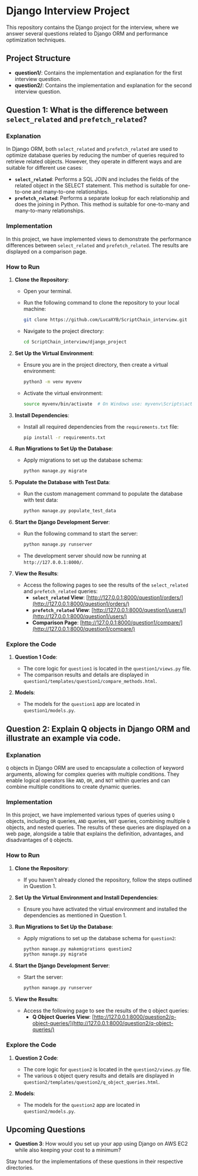 # Django Interview Project

This repository contains the Django project for the interview, where we answer several questions related to Django ORM and performance optimization techniques.

## Project Structure

- **question1/**: Contains the implementation and explanation for the first interview question.
- **question2/**: Contains the implementation and explanation for the second interview question.

## Question 1: What is the difference between `select_related` and `prefetch_related`?

### Explanation

In Django ORM, both `select_related` and `prefetch_related` are used to optimize database queries by reducing the number of queries required to retrieve related objects. However, they operate in different ways and are suitable for different use cases:

- **`select_related`**: Performs a SQL JOIN and includes the fields of the related object in the SELECT statement. This method is suitable for one-to-one and many-to-one relationships.
- **`prefetch_related`**: Performs a separate lookup for each relationship and does the joining in Python. This method is suitable for one-to-many and many-to-many relationships.

### Implementation

In this project, we have implemented views to demonstrate the performance differences between `select_related` and `prefetch_related`. The results are displayed on a comparison page.

### How to Run

1. **Clone the Repository**:
   - Open your terminal.
   - Run the following command to clone the repository to your local machine:

     ```bash
     git clone https://github.com/LucaXYB/ScriptChain_interview.git
     ```

   - Navigate to the project directory:

     ```bash
     cd ScriptChain_interview/django_project
     ```

2. **Set Up the Virtual Environment**:
   - Ensure you are in the project directory, then create a virtual environment:

     ```bash
     python3 -m venv myvenv
     ```

   - Activate the virtual environment:

     ```bash
     source myvenv/bin/activate  # On Windows use: myvenv\Scripts\activate
     ```

3. **Install Dependencies**:
   - Install all required dependencies from the `requirements.txt` file:

     ```bash
     pip install -r requirements.txt
     ```

4. **Run Migrations to Set Up the Database**:
   - Apply migrations to set up the database schema:

     ```bash
     python manage.py migrate
     ```

5. **Populate the Database with Test Data**:
   - Run the custom management command to populate the database with test data:

     ```bash
     python manage.py populate_test_data
     ```

6. **Start the Django Development Server**:
   - Run the following command to start the server:

     ```bash
     python manage.py runserver
     ```

   - The development server should now be running at `http://127.0.0.1:8000/`.

7. **View the Results**:
   - Access the following pages to see the results of the `select_related` and `prefetch_related` queries:
     - **`select_related` View**: [http://127.0.0.1:8000/question1/orders/](http://127.0.0.1:8000/question1/orders/)
     - **`prefetch_related` View**: [http://127.0.0.1:8000/question1/users/](http://127.0.0.1:8000/question1/users/)
     - **Comparison Page**: [http://127.0.0.1:8000/question1/compare/](http://127.0.0.1:8000/question1/compare/)

### Explore the Code

1. **Question 1 Code**:
   - The core logic for `question1` is located in the `question1/views.py` file.
   - The comparison results and details are displayed in `question1/templates/question1/compare_methods.html`.

2. **Models**:
   - The models for the `question1` app are located in `question1/models.py`.

## Question 2: Explain Q objects in Django ORM and illustrate an example via code.

### Explanation

`Q` objects in Django ORM are used to encapsulate a collection of keyword arguments, allowing for complex queries with multiple conditions. They enable logical operators like `AND`, `OR`, and `NOT` within queries and can combine multiple conditions to create dynamic queries.

### Implementation

In this project, we have implemented various types of queries using `Q` objects, including `OR` queries, `AND` queries, `NOT` queries, combining multiple `Q` objects, and nested queries. The results of these queries are displayed on a web page, alongside a table that explains the definition, advantages, and disadvantages of `Q` objects.

### How to Run

1. **Clone the Repository**:
   - If you haven't already cloned the repository, follow the steps outlined in Question 1.

2. **Set Up the Virtual Environment and Install Dependencies**:
   - Ensure you have activated the virtual environment and installed the dependencies as mentioned in Question 1.

3. **Run Migrations to Set Up the Database**:
   - Apply migrations to set up the database schema for `question2`:

     ```bash
     python manage.py makemigrations question2
     python manage.py migrate
     ```

4. **Start the Django Development Server**:
   - Start the server:

     ```bash
     python manage.py runserver
     ```

5. **View the Results**:
   - Access the following page to see the results of the `Q` object queries:
     - **Q Object Queries View**: [http://127.0.0.1:8000/question2/q-object-queries/](http://127.0.0.1:8000/question2/q-object-queries/)

### Explore the Code

1. **Question 2 Code**:
   - The core logic for `question2` is located in the `question2/views.py` file.
   - The various `Q` object query results and details are displayed in `question2/templates/question2/q_object_queries.html`.

2. **Models**:
   - The models for the `question2` app are located in `question2/models.py`.

## Upcoming Questions

- **Question 3**: How would you set up your app using Django on AWS EC2 while also keeping your cost to a minimum?

Stay tuned for the implementations of these questions in their respective directories.
